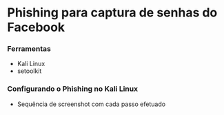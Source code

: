 ﻿# Phishing para captura de senhas do Facebook

### Ferramentas

- Kali Linux
- setoolkit

### Configurando o Phishing no Kali Linux

- Sequência de screenshot com cada passo efetuado